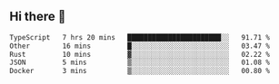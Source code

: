 ## Hi there 👋

<!--
**whirlun/whirlun** is a ✨ _special_ ✨ repository because its `README.md` (this file) appears on your GitHub profile.

Here are some ideas to get you started:

- 🔭 I’m currently working on ...
- 🌱 I’m currently learning ...
- 👯 I’m looking to collaborate on ...
- 🤔 I’m looking for help with ...
- 💬 Ask me about ...
- 📫 How to reach me: ...
- 😄 Pronouns: ...
- ⚡ Fun fact: ...
-->
<!--START_SECTION:waka-->

```txt
TypeScript   7 hrs 20 mins   ███████████████████████░░   91.71 %
Other        16 mins         █░░░░░░░░░░░░░░░░░░░░░░░░   03.47 %
Rust         10 mins         ▓░░░░░░░░░░░░░░░░░░░░░░░░   02.22 %
JSON         5 mins          ▒░░░░░░░░░░░░░░░░░░░░░░░░   01.08 %
Docker       3 mins          ▒░░░░░░░░░░░░░░░░░░░░░░░░   00.80 %
```

<!--END_SECTION:waka-->
